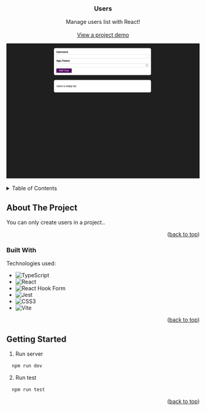 <p id="readme-top"></p>
<div align="center">
  <h3 align="center">Users</h3>

  <p align="center">
     Manage users list with React!
    <br />
    <br />
    <a href="https://users-react.vercel.app/">View a project demo</a>
  </p>

![My Image](./src/assets/preview.png)

</div>

<!-- TABLE OF CONTENTS -->
<details>
  <summary>Table of Contents</summary>
  <ol>
    <li>
      <a href="#about-the-project">About The Project</a>
      <ul>
        <li><a href="#built-with">Built With</a></li>
      </ul>
    </li>
    <li>
      <a href="#getting-started">Getting Started</a>
      <ul>
        <li><a href="#installation">Installation</a></li>
      </ul>
    </li>
  </ol>
</details>

<!-- ABOUT THE PROJECT -->

## About The Project

You can only create users in a project..

<p align="right">(<a href="#readme-top">back to top</a>)</p>

### Built With

Technologies used:

- ![TypeScript](https://img.shields.io/badge/typescript-%23007ACC.svg?style=for-the-badge&logo=typescript&logoColor=white)
- ![React](https://img.shields.io/badge/react-%2320232a.svg?style=for-the-badge&logo=react&logoColor=%2361DAFB)
- ![React Hook Form](https://img.shields.io/badge/React%20Hook%20Form-%23EC5990.svg?style=for-the-badge&logo=reacthookform&logoColor=white)
- ![Jest](https://img.shields.io/badge/-jest-%23C21325?style=for-the-badge&logo=jest&logoColor=white)
- ![CSS3](https://img.shields.io/badge/css3-%231572B6.svg?style=for-the-badge&logo=css3&logoColor=white)
- ![Vite](https://img.shields.io/badge/vite-%23646CFF.svg?style=for-the-badge&logo=vite&logoColor=white)

<p align="right">(<a href="#readme-top">back to top</a>)</p>

<!-- GETTING STARTED -->

## Getting Started

1. Run server

```sh
  npm run dev
```

2. Run test

```sh
  npm run test
```

<p align="right">(<a href="#readme-top">back to top</a>)</p>
